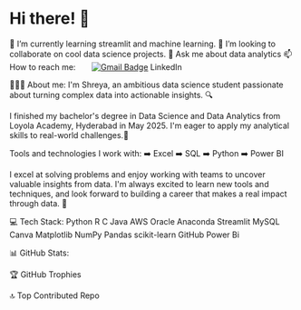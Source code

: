 # Hi there! 👋

🌱 I’m currently learning streamlit and machine learning.
👯 I’m looking to collaborate on cool data science projects.
💬 Ask me about data analytics
📫 How to reach me:
⠀⠀ [![Gmail Badge](https://img.shields.io/badge/Gmail-D14836?style=flat&logo=gmail&logoColor=white)](mailto:999111bandanakumari@gmail.com)
  LinkedIn
  
👩🏻‍💻 About me:
I'm Shreya, an ambitious data science student passionate about turning complex data into actionable insights. 🔍

I finished my bachelor's degree in Data Science and Data Analytics from Loyola Academy, Hyderabad in May 2025. I'm eager to apply my analytical skills to real-world challenges.🎯

Tools and technologies I work with:
➡️ Excel
➡️ SQL
➡️ Python
➡️ Power BI

I excel at solving problems and enjoy working with teams to uncover valuable insights from data. I'm always excited to learn new tools and techniques, and look forward to building a career that makes a real impact through data. 🚀

💻 Tech Stack:
Python R C Java AWS Oracle Anaconda Streamlit MySQL Canva Matplotlib NumPy Pandas scikit-learn GitHub Power Bi

📊 GitHub Stats:
 

🏆 GitHub Trophies


🔝 Top Contributed Repo
